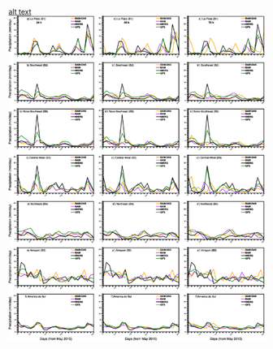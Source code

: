 
[alt text][logo1] ![alt text][logo2]

[logo1]:https://github.com/Wanhenri/JupNcl_serie_temporal/blob/master/img/teste_SMG_v200.png "versao 2.0.0"
[logo2]:https://github.com/Wanhenri/JupNcl_serie_temporal/blob/master/img/teste_SMG_v210.png "versao 2.1.0"


